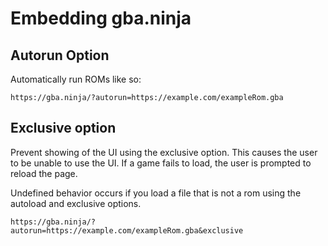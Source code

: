 # Embedding gba.ninja

## Autorun Option

Automatically run ROMs like so:

```
https://gba.ninja/?autorun=https://example.com/exampleRom.gba
```

## Exclusive option

Prevent showing of the UI using the exclusive option. This causes the
user to be unable to use the UI. If a game fails to load, the user is
prompted to reload the page.

Undefined behavior occurs if you load a file that is not a rom using the
autoload and exclusive options.


```
https://gba.ninja/?autorun=https://example.com/exampleRom.gba&exclusive
```

